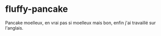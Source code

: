 # fluffy-pancake
Pancake moelleux, en vrai pas si moelleux mais bon, enfin j'ai travaillé sur l'anglais.
